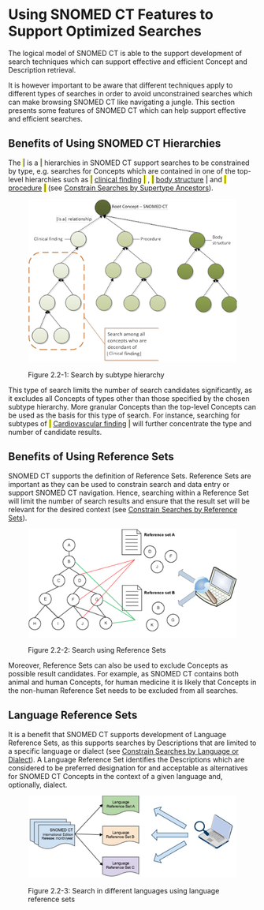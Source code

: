 # Using SNOMED CT Features to Support Optimized Searches

The logical model of SNOMED CT is able to the support development of search techniques which can support effective and efficient Concept and Description retrieval.

It is however important to be aware that different techniques apply to different types of searches in order to avoid unconstrained searches which can make browsing SNOMED CT like navigating a jungle. This section presents some features of SNOMED CT which can help support effective and efficient searches.

## Benefits of Using SNOMED CT Hierarchies

The <mark style="color:blue;">|</mark> is a <mark style="color:blue;">|</mark> hierarchies in SNOMED CT support searches to be constrained by type, e.g. searches for Concepts which are contained in one of the top-level hierarchies such as <mark style="color:blue;">|</mark> [clinical finding](https://browser.ihtsdotools.org/?perspective=full\&conceptId1=404684003\&edition=MAIN\&release=\&languages=en) <mark style="color:blue;">|</mark> , <mark style="color:blue;">|</mark> [body structure](https://browser.ihtsdotools.org/?perspective=full\&conceptId1=123037004\&edition=MAIN\&release=\&languages=en) <mark style="color:blue;">|</mark> and <mark style="color:blue;">|</mark> [procedure](https://browser.ihtsdotools.org/?perspective=full\&conceptId1=71388002\&edition=MAIN\&release=\&languages=en) <mark style="color:blue;">|</mark> (see [Constrain Searches by Supertype Ancestors](<../4 optimizing-searches/4.4 constrained-searches/4.4.2-constrain-searches-by-supertype-ancestors.md>)).

<figure><img src="../images/52170459.png" alt=""><figcaption><p>Figure 2.2-1: Search by subtype hierarchy</p></figcaption></figure>

This type of search limits the number of search candidates significantly, as it excludes all Concepts of types other than those specified by the chosen subtype hierarchy. More granular Concepts than the top-level Concepts can be used as the basis for this type of search. For instance, searching for subtypes of <mark style="color:blue;">|</mark> [Cardiovascular finding](https://browser.ihtsdotools.org/?perspective=full\&conceptId1=106063007\&edition=MAIN\&release=\&languages=en) <mark style="color:blue;">|</mark> will further concentrate the type and number of candidate results.

## Benefits of Using Reference Sets

SNOMED CT supports the definition of Reference Sets. Reference Sets are important as they can be used to constrain search and data entry or support SNOMED CT navigation. Hence, searching within a Reference Set will limit the number of search results and ensure that the result set will be relevant for the desired context (see [Constrain Searches by Reference Sets](<../4 optimizing-searches/4.4 constrained-searches/4.4.3-constrain-searches-by-reference-sets.md>)).

<figure><img src="../images/52170458.png" alt=""><figcaption><p>Figure 2.2-2: Search using Reference Sets</p></figcaption></figure>

Moreover, Reference Sets can also be used to exclude Concepts as possible result candidates. For example, as SNOMED CT contains both animal and human Concepts, for human medicine it is likely that Concepts in the non-human Reference Set needs to be excluded from all searches.

## Language Reference Sets

It is a benefit that SNOMED CT supports development of Language Reference Sets, as this supports searches by Descriptions that are limited to a specific language or dialect (see [Constrain Searches by Language or Dialect](<../4 optimizing-searches/4.4 constrained-searches/4.4.4-constrain-searches-by-language-or-dialect.md>)). A Language Reference Set identifies the Descriptions which are considered to be preferred designation for and acceptable as alternatives for SNOMED CT Concepts in the context of a given language and, optionally, dialect.

<figure><img src="../images/57815947.png" alt=""><figcaption><p>Figure 2.2-3: Search in different languages using language reference sets</p></figcaption></figure>
